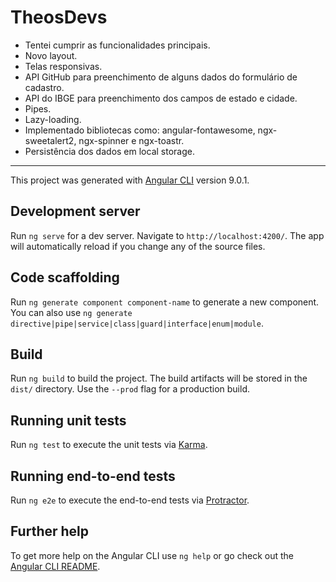 # TheosDevs

- Tentei cumprir as funcionalidades principais.
- Novo layout.
- Telas responsivas.
- API GitHub para preenchimento de alguns dados do formulário de cadastro.
- API do IBGE para preenchimento dos campos de estado e cidade.
- Pipes.
- Lazy-loading.
- Implementado bibliotecas como: angular-fontawesome, ngx-sweetalert2, ngx-spinner e ngx-toastr.
- Persistência dos dados em local storage.

---

This project was generated with [Angular CLI](https://github.com/angular/angular-cli) version 9.0.1.

## Development server

Run `ng serve` for a dev server. Navigate to `http://localhost:4200/`. The app will automatically reload if you change any of the source files.

## Code scaffolding

Run `ng generate component component-name` to generate a new component. You can also use `ng generate directive|pipe|service|class|guard|interface|enum|module`.

## Build

Run `ng build` to build the project. The build artifacts will be stored in the `dist/` directory. Use the `--prod` flag for a production build.

## Running unit tests

Run `ng test` to execute the unit tests via [Karma](https://karma-runner.github.io).

## Running end-to-end tests

Run `ng e2e` to execute the end-to-end tests via [Protractor](http://www.protractortest.org/).

## Further help

To get more help on the Angular CLI use `ng help` or go check out the [Angular CLI README](https://github.com/angular/angular-cli/blob/master/README.md).
